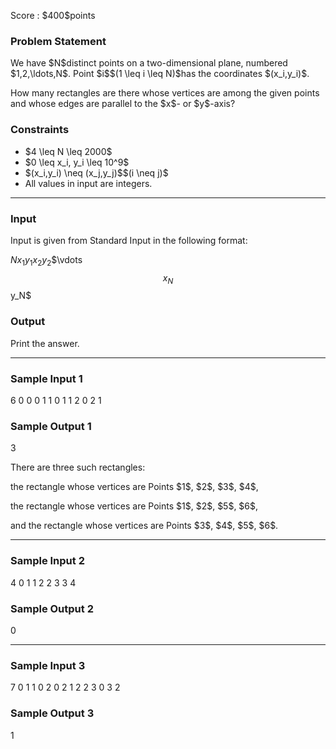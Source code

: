 
<div>

<span>

<span>

<p>
Score : $400$points
</p>

<div>

<section>

### **Problem Statement**

<p>
We have $N$distinct points on a two-dimensional plane, numbered $1,2,\ldots,N$. Point $i$$(1 \leq i \leq N)$has the coordinates $(x_i,y_i)$.
</p>

<p>
How many rectangles are there whose vertices are among the given points and whose edges are parallel to the $x$- or $y$-axis?
</p>

</section>

</div>

<div>

<section>

### **Constraints**

<ul>

<li>
$4 \leq N \leq 2000$
</li>

<li>
$0 \leq x_i, y_i \leq 10^9$
</li>

<li>
$(x_i,y_i) \neq (x_j,y_j)$$(i \neq j)$
</li>

<li>
All values in input are integers.
</li>

</ul>

</section>

</div>

---

<div>

<div>

<section>

### **Input**

<p>
Input is given from Standard Input in the following format:
</p>

<div>

$N$$x_1$$y_1$$x_2$$y_2$$\vdots $$x_N$$y_N$
</div>

</section>

</div>

<div>

<section>

### **Output**

<p>
Print the answer.
</p>

</section>

</div>

</div>

---

<div>

<section>

### **Sample Input 1**

<div>

6
0 0
0 1
1 0
1 1
2 0
2 1

</div>

</section>

</div>

<div>

<section>

### **Sample Output 1**

<div>

3

</div>

<p>
There are three such rectangles:
</p>

<p>
the rectangle whose vertices are Points $1$, $2$, $3$, $4$,
</p>

<p>
the rectangle whose vertices are Points $1$, $2$, $5$, $6$,
</p>

<p>
and the rectangle whose vertices are Points $3$, $4$, $5$, $6$.
</p>

</section>

</div>

---

<div>

<section>

### **Sample Input 2**

<div>

4
0 1
1 2
2 3
3 4

</div>

</section>

</div>

<div>

<section>

### **Sample Output 2**

<div>

0

</div>

</section>

</div>

---

<div>

<section>

### **Sample Input 3**

<div>

7
0 1
1 0
2 0
2 1
2 2
3 0
3 2

</div>

</section>

</div>

<div>

<section>

### **Sample Output 3**

<div>

1

</div>

</section>

</div>

</span>

</span>

</div>
